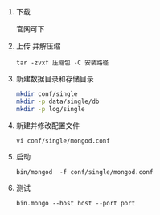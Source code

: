 1. 下载
   
   官网可下

2. 上传 并解压缩
   
   ```
   tar -zvxf 压缩包 -C 安装路径
   ```

3. 新建数据目录和存储目录
   
   ```bash
   mkdir conf/single 
   mkdir -p data/single/db
   mkdir -p log/single
   ```

4. 新建并修改配置文件
   
   ```
   vi conf/single/mongod.conf
   ```

5. 启动
   
   ```
   bin/mongod  -f conf/single/mongod.conf 
   ```

6. 测试
   
   ```
   bin.mongo --host host --port port
   ```
